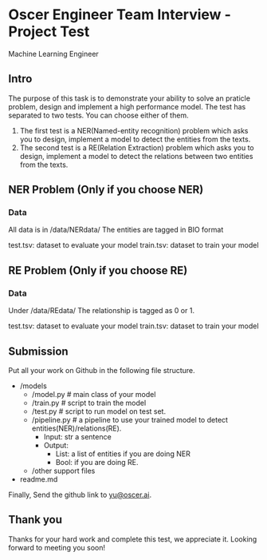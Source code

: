 # Oscer Engineer Team Interview - Project Test 
Machine Learning Engineer

## Intro
The purpose of this task is to demonstrate your ability to solve an praticle problem, design and implement a high performance model.
The test has separated to two tests. You can choose either of them. 

1. The first test is a NER(Named-entity recognition) problem which asks you to design, implement a model to detect the entities from the texts.
2. The second test is a RE(Relation Extraction) problem which asks you to design, implement a model to detect the relations between two entities from the texts.


## NER Problem (Only if you choose NER)

### Data
All data is in /data/NERdata/
The entities are tagged in BIO format

test.tsv: dataset to evaluate your model
train.tsv: dataset to train your model

## RE Problem (Only if you choose RE)

### Data
Under /data/REdata/
The relationship is tagged as 0 or 1.

test.tsv: dataset to evaluate your model
train.tsv: dataset to train your model

## Submission

Put all your work on Github in the following file structure.
- /models
  - /model.py # main class of your model
  - /train.py # script to train the model
  - /test.py # script to run model on test set.
  - /pipeline.py # a pipeline to use your trained model to detect entities(NER)/relations(RE). 
    - Input: str a sentence
    - Output: 
      - List: a list of entities if you are doing NER
      - Bool: if you are doing RE.
  - /other support files
- readme.md 

Finally, Send the github link to yu@oscer.ai. 

## Thank you
Thanks for your hard work and complete this test, we appreciate it. Looking forward to meeting you soon!